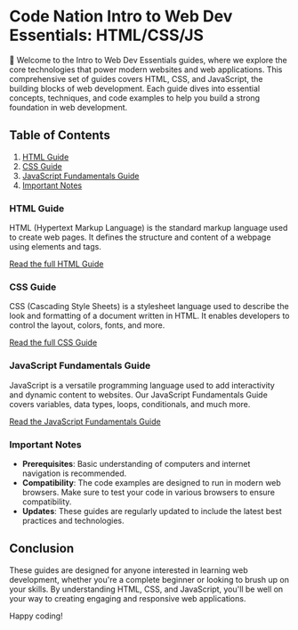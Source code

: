 # Code Nation Intro to Web Dev Essentials: HTML/CSS/JS

👋 Welcome to the Intro to Web Dev Essentials guides, where we explore the core technologies that power modern websites and web applications. This comprehensive set of guides covers HTML, CSS, and JavaScript, the building blocks of web development. Each guide dives into essential concepts, techniques, and code examples to help you build a strong foundation in web development.

## Table of Contents
1. [HTML Guide](#html-guide)
2. [CSS Guide](#css-guide)
3. [JavaScript Fundamentals Guide](#javascript-fundamentals-guide)
4. [Important Notes](#important-notes)

### HTML Guide
HTML (Hypertext Markup Language) is the standard markup language used to create web pages. It defines the structure and content of a webpage using elements and tags.

[Read the full HTML Guide](1-HTML-Guide/README.md)

### CSS Guide
CSS (Cascading Style Sheets) is a stylesheet language used to describe the look and formatting of a document written in HTML. It enables developers to control the layout, colors, fonts, and more.

[Read the full CSS Guide](2-CSS-Guide/README.md)

### JavaScript Fundamentals Guide
JavaScript is a versatile programming language used to add interactivity and dynamic content to websites. Our JavaScript Fundamentals Guide covers variables, data types, loops, conditionals, and much more.

[Read the JavaScript Fundamentals Guide](3-JavaScript-Guide/README.md)

### Important Notes
- **Prerequisites**: Basic understanding of computers and internet navigation is recommended.
- **Compatibility**: The code examples are designed to run in modern web browsers. Make sure to test your code in various browsers to ensure compatibility.
- **Updates**: These guides are regularly updated to include the latest best practices and technologies.

## Conclusion
These guides are designed for anyone interested in learning web development, whether you're a complete beginner or looking to brush up on your skills. By understanding HTML, CSS, and JavaScript, you'll be well on your way to creating engaging and responsive web applications. 

Happy coding!

